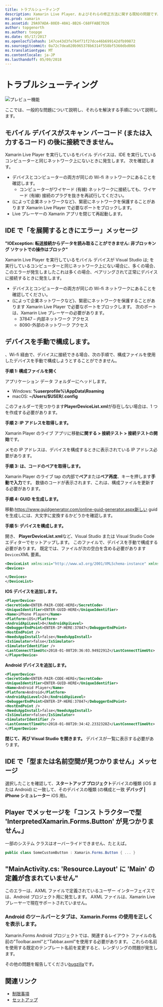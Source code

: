 ```yaml
---
title: トラブルシューティング
description: Xamarin Live Player、およびそれらの修正方法に関する既知の問題です。
ms.prod: xamarin
ms.assetid: 29A97ADA-80E0-40A1-8B26-C68FFABE7D26
author: topgenorth
ms.author: toopge
ms.date: 05/17/2017
ms.openlocfilehash: 147ce43d3fe764f71f27dce46b699142dfb99872
ms.sourcegitcommit: 0a72c7dea020b965378b6314f558bf5360dbd066
ms.translationtype: MT
ms.contentlocale: ja-JP
ms.lasthandoff: 05/09/2018
---
```

# <a name="troubleshooting"></a>トラブルシューティング

![プレビュー機能](~/media/shared/preview.png)

ここでは、一般的な問題について説明し、それらを解決する手順について説明します。


## <a name="mobile-device-does-not-connect-after-scanning-barcode-or-entering-code"></a>モバイル デバイスがスキャン バーコード (または入力するコード) の後に接続できません。

Xamarin Live Player を実行しているモバイル デバイスは、IDE を実行しているコンピューターと同じネットワーク上にないときに発生します。 次を確認します。

- デバイスとコンピューターの両方が同じの Wi-fi ネットワークにあることを確認します。
  - コンピューターがワイヤード (有線) ネットワークに接続しても、ワイヤード (有線) 接続のプラグを抜きを再試行してください。
- (によって企業ネットワークなど)、緊密にネットワークを保護することがあります Xamarin Live Player で必要なポートをブロックします。
- Live プレーヤーの Xamarin アプリを閉じて再起動します。


## <a name="error-while-trying-to-deploy-message-in-ide"></a>IDE で「を展開するときにエラー」メッセージ

**"IOException: 転送接続からデータを読み取ることができません: 非ブロッキング ソケットでの操作はブロック"**

Xamarin Live Player を実行しているモバイル デバイスが Visual Studio は; を実行しているコンピューターと同じネットワーク上にない場合に、多くの場合、このエラーが発生しましたこれは多くの場合、ペアリングされて正常にデバイスに接続するときに発生します。

* デバイスとコンピューターの両方が同じの Wi-fi ネットワークにあることを確認してください。
* (によって企業ネットワークなど)、緊密にネットワークを保護することがあります Xamarin Live Player で必要なポートをブロックします。 次のポートは、Xamarin Live プレーヤーの必要があります。
  * 37847 – 内部ネットワーク アクセス 
  * 8090-外部のネットワーク アクセス

## <a name="manually-configure-device"></a>デバイスを手動で構成します。

、Wi-fi 経由で、デバイスに接続できる場合、次の手順で、構成ファイルを使用したデバイスを手動で構成しようとすることができません。

**手順 1: 構成ファイルを開く**

アプリケーション データ フォルダーにヘッドします。

* Windows: **%userprofile%\AppData\Roaming**
* macOS: **~/Users/$USER/.config**

このフォルダーで見つかります**PlayerDeviceList.xml**が存在しない場合は、1 つを作成する必要があります。

**手順 2: IP アドレスを取得します。**

Xamarin Player のライブ アプリに移動**に関する > 接続テスト > 接続テストの開始**です。

メモの IP アドレスは、デバイスを構成するときに表示されている IP アドレス必要があります。

**手順 3: は、コードのペアを取得します。**

Xamarin Player のライブ tap の内部で**ペア**または**ペア再度**、キーを押します**手動で入力**です。 数値のコードが表示されます、これは、構成ファイルを更新する必要があります。

**手順 4: GUID を生成します。**

移動:https://www.guidgenerator.com/online-guid-generator.aspx新しい guid を生成しには、大文字に変換するかどうかを確認します。


**手順 5: デバイスを構成します。**

開き、 **PlayerDeviceList.xml**など、Visual Studio または Visual Studio Code エディターでセットアップします。 このファイルで、デバイスを手動で構成する必要があります。 既定では、ファイルが次の空白を含める必要があります`Devices`XML 要素。

```xml
<DeviceList xmlns:xsi="http://www.w3.org/2001/XMLSchema-instance" xmlns:xsd="http://www.w3.org/2001/XMLSchema">
<Devices>

</Devices>
</DeviceList>
```

**IOS デバイスを追加します。**

```xml
<PlayerDevice>
<SecretCode>ENTER-PAIR-CODE-HERE</SecretCode>
<UniqueIdentifier>ENTER-GUID-HERE</UniqueIdentifier>
<Name>iPhone Player</Name>
<Platform>iOS</Platform>
<AndroidApiLevel>0</AndroidApiLevel>
<DebuggerEndPoint>ENTER-IP-HERE:37847</DebuggerEndPoint>
<HostEndPoint />
<NeedsAppInstall>false</NeedsAppInstall>
<IsSimulator>false</IsSimulator>
<SimulatorIdentifier />
<LastConnectTimeUtc>2018-01-08T20:36:03.9492291Z</LastConnectTimeUtc>
</PlayerDevice>
```


**Android デバイスを追加します。**

```xml
<PlayerDevice>
<SecretCode>ENTER-PAIR-CODE-HERE</SecretCode>
<UniqueIdentifier>ENTER-GUID-HERE</UniqueIdentifier>
<Name>Android Player</Name>
<Platform>Android</Platform>
<AndroidApiLevel>24</AndroidApiLevel>
<DebuggerEndPoint>ENTER-IP-HERE:37847</DebuggerEndPoint>
<HostEndPoint />
<NeedsAppInstall>false</NeedsAppInstall>
<IsSimulator>false</IsSimulator>
<SimulatorIdentifier />
<LastConnectTimeUtc>2018-01-08T20:34:42.2332328Z</LastConnectTimeUtc>
</PlayerDevice>
```

**閉じて、再び Visual Studio を開きます。** デバイスが一覧に表示する必要があります。


## <a name="type-or-namespace-cannot-be-found-message-in-ide"></a>IDE で「型または名前空間が見つかりません」メッセージ

選択したことを確認して、**スタートアップ プロジェクト**デバイスの種類 (iOS または Android) に一致して、そのデバイスの種類 (の構成と一致 **デバッグ | iPhone シミュレーター** iOS 用)。

## <a name="constructor-on-type-interpretedxamarinformsbutton-not-found-message-in-player"></a>Player でメッセージを「コンス トラクターで型 'InterpretedXamarin.Forms.Button' が見つかりません。」

一部のシステム クラスはオーバーライドできません、たとえば。

```csharp
public class SomeCustomButton : Xamarin.Forms.Button { ... }
```

## <a name="mainactivitycs-resourcelayout-does-not-contain-a-definition-for-main"></a>"MainActivity.cs: 'Resource.Layout' に 'Main' の定義が含まれていません"

このエラーは、AXML ファイルで定義されているユーザー インターフェイスでは、Android プロジェクト用に発生します。
AXML ファイルは、Xamarin Live プレーヤーで現在サポートされていません。

### <a name="android-toolbar-and-tabs-render-incorrectly-using-xamarinforms"></a>Android のツールバーとタブは、Xamarin.Forms の使用を正しくを表示します。

Xamarin.Forms Android プロジェクトでは、関連するレイアウト ファイルの名前の"Toolbar.axml"と"Tabbar.axml"を使用する必要があります。 これらの名前を使用する既定のテンプレート名前を変更すると、レンダリングの問題が発生します。


その他の問題を報告してください[bugzilla](https://aka.ms/live-player-report-issue)です。


## <a name="related-links"></a>関連リンク

- [制限事項](~/tools/live-player/limitations.md)
- [セットアップ](~/tools/live-player/install.md)
